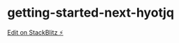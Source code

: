 # getting-started-next-hyotjq

[Edit on StackBlitz ⚡️](https://stackblitz.com/edit/getting-started-next-hyotjq)